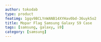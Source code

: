 ```yaml
---
author: tokodab
type: product
featimg: 1gqv9BCLYnWANB14XYHav0bd-36uyk5o2
title: Mopar Flag Samsung Galaxy S9 Case
tags: [samsung, galaxy, s9]
category: [samsung]
---
```


